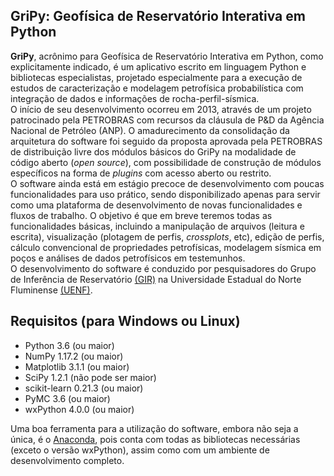 ## GriPy: Geofísica de Reservatório Interativa em Python

**GriPy**, acrônimo para Geofísica de Reservatório Interativa em Python, como explicitamente indicado, é um aplicativo escrito em linguagem Python e bibliotecas especialistas, projetado especialmente para a execução de estudos de caracterização e modelagem petrofísica probabilística com integração de dados e informações de rocha-perfil-sísmica.  
O início de seu desenvolvimento ocorreu em 2013, através de um projeto patrocinado pela PETROBRAS com recursos da cláusula de P&D da Agência Nacional de Petróleo (ANP). O amadurecimento da consolidação da arquitetura do software foi seguido da proposta aprovada pela PETROBRAS de distribuição livre dos módulos básicos do GriPy na modalidade de código aberto (_open source_), com possibilidade de construção de módulos específicos na forma de _plugins_ com acesso aberto ou restrito.  
O software ainda está em estágio precoce de desenvolvimento com poucas funcionalidades para uso prático, sendo disponibilizado apenas para servir como uma plataforma de desenvolvimento de novas funcionalidades e fluxos de trabalho. O objetivo é que em breve teremos todas as funcionalidades básicas, incluindo a manipulação de arquivos (leitura e escrita), visualização (plotagem de perfis, _crossplots_, etc), edição de perfis, cálculo convencional de propriedades petrofísicas, modelagem sísmica em poços e análises de dados petrofísicos em testemunhos.  
O desenvolvimento do software é conduzido por pesquisadores do Grupo de Inferência de Reservatório [(GIR)](http://www.giruenf.net/) na Universidade Estadual do Norte Fluminense [(UENF)](http://www.uenf.br/).



## Requisitos (para Windows ou Linux)
* Python 3.6 (ou maior)
* NumPy 1.17.2 (ou maior)
* Matplotlib 3.1.1 (ou maior)
* SciPy 1.2.1 (não pode ser maior)
* scikit-learn 0.21.3 (ou maior)
* PyMC 3.6 (ou maior) 
* wxPython 4.0.0 (ou maior)

Uma boa ferramenta para a utilização do software, embora não seja a única, é o [Anaconda](https://www.continuum.io/downloads), pois conta com todas as bibliotecas necessárias (exceto o versão wxPython), assim como com um ambiente de desenvolvimento completo.

